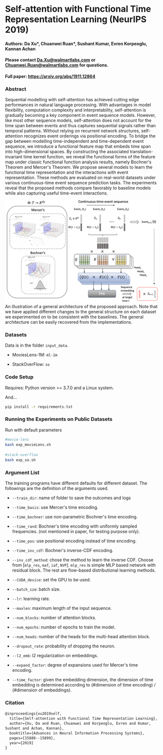 # Self-attention with Functional Time Representation Learning (NeurIPS 2019)
<!--#### -->

#### Authors: Da Xu*, Chuanwei Ruan*, Sushant Kumar, Evren Korpeoglu,  Kannan Achan
#### Please contact Da.Xu@walmartlabs.com or Chuanwei.Ruan@walmartlabs.com for questions.

#### Full paper: https://arxiv.org/abs/1911.12864

### Abstract 
Sequential modelling with self-attention has achieved cutting edge performances in natural language processing. With advantages in model flexibility, computation complexity and interpretability, self-attention is gradually becoming a key component in event sequence models. However, like most other sequence models, self-attention does not account for the time span between events and thus captures sequential signals rather than temporal patterns. Without relying on recurrent network structures, self-attention recognizes event orderings via positional encoding. To bridge the gap between modelling time-independent and time-dependent event sequence, we introduce a functional feature map that embeds time span into high-dimensional spaces. By constructing the associated translation-invariant time kernel function, we reveal the functional forms of the feature map under classic functional function analysis results, namely Bochner's Theorem and Mercer's Theorem. We propose several models to learn the functional time representation and the interactions with event representation. These methods are evaluated on real-world datasets under various continuous-time event sequence prediction tasks. The experiments reveal that the proposed methods compare favorably to baseline models while also capturing useful time-event interactions.

![illustration](architect.png?raw=true "workflow visualization")
An illustration of a general architecture of the proposed approach. Note that we have applied different changes to the general structure on each dataset we experimented on to be consistent with the baselines. The general architecture can be easily recovered from the implementations.

### Datasets
Data is in the folder ``input_data``. 
* MoviesLens-1M: ``ml-1m``

* StackOverFlow: ``so``


### Code Setup
Requires: Python version >=  3.7.0 and a Linux system.

And...

```bash
pip install -r requirements.txt 
```

### Running the Experiments on Public Datasets

Run with default parameters
```bash
#movie-lens
bash exp_movieLens.sh

#stack-overflow
bash exp_so.sh
```

### Argument List

The training programs have different defaults for different dataset. The followings are the definition of the arguments used.

* `--train_dir`: name of folder to save the outcomes and logs

* `--time_basis`: use Mercer's time encoding.

* `--time_bochner`: use non-parametric Bochner's time encoding.

* `--time_rand`: Bochner's time encoding with uniformly sampled frequencies. (not mentioned in paper, for testing purpose only).

* `--time_pos`: use positional encoding instead of time encoding.

* `--time_inv_cdf`:  Bochner's inverse-CDF encoding.

* `--inv_cdf_method`: chose the method to learn the inverse CDF. Choose from [`mlp_res`, `maf`, `iaf`, `NVP`]. `mlp_res` is simple MLP based network with residual block. The rest are flow-based distributional learning methods.

* `--CUDA_device`: set the GPU to be used. 

* `--batch_sze`: batch size. 

* `--lr`: learning rate.

* `--maxlen`: maximum length of the input sequence.

* `--num_blocks`: number of attention blocks.

* `--num_epochs`: number of epochs to train the model.

* `--num_heads`: number of the heads for the multi-head attention block.

* `--dropout_rate`: probability of dropping the neuron.

* `--l2_emb`: l2 regularization on embeddings.

* `--expand_factor`: degree of expansions used for Mercer's time encoding.

* `--time_factor`: given the embedding dimension, the dimension of time embedding is determined according to (#dimension of time encoding) / (#dimension of embeddings).



### Citation

```
@inproceedings{xu2019self,
  title={Self-attention with Functional Time Representation Learning},
  author={Xu, Da and Ruan, Chuanwei and Korpeoglu, Evren and Kumar, Sushant and Achan, Kannan},
  booktitle={Advances in Neural Information Processing Systems},
  pages={15889--15899},
  year={2019}
}
```
